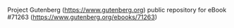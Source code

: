 Project Gutenberg (https://www.gutenberg.org) public repository for
eBook #71263 (https://www.gutenberg.org/ebooks/71263)
